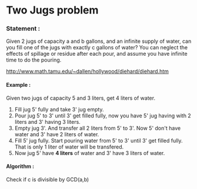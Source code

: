 Two Jugs problem
================

<h3>
Statement :
</h3>
Given 2 jugs of capacity a and b gallons, and an infinite supply of water, can you fill one of the jugs with exactly c gallons of water? You can neglect the effects of spillage or residue after each pour, and assume you have infinite time to do the pouring.

http://www.math.tamu.edu/~dallen/hollywood/diehard/diehard.htm

<h4>
Example :
</h4>
Given two jugs of capacity 5 and 3 liters, get 4 liters of water.<br>

1. Fill jug 5' fully and take 3' jug empty.
2. Pour jug 5' to 3' until 3' get filled fully, now you have 5' jug having with 2 liters and 3' having 3 liters.
3. Empty jug 3'. And transfer all 2 liters from 5' to 3'. Now 5' don't have water and 3' have 2 liters of water.
4. Fill 5' jug fully. Start pouring water from 5' to 3' until 3' get filled fully. That is only 1 liter of water will be transfered.
5. Now jug 5' have <b>4 liters</b> of water and 3' have 3 liters of water.

<h4>
Algorithm :
</h4>
Check if c is divisible by GCD(a,b)
